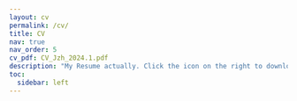 ```yaml
---
layout: cv
permalink: /cv/
title: CV
nav: true
nav_order: 5
cv_pdf: CV_Jzh_2024.1.pdf
description: "My Resume actually. Click the icon on the right to download the PDF version."
toc:
  sidebar: left
---
```

